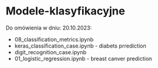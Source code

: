 # Modele-klasyfikacyjne
Do omówienia w dniu: 20.10.2023:
- 08_classification_metrics.ipynb
- keras_classification_case.ipynb -  diabets prrediction
- digit_recognition_case.ipynb
- 01_logistic_regression.ipynb - breast canver prediction


